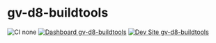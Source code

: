 # gv-d8-buildtools

![CI none](https://img.shields.io/badge/ci-none-orange.svg)
[![Dashboard gv-d8-buildtools](https://img.shields.io/badge/dashboard-gv_d8_buildtools-yellow.svg)](https://dashboard.pantheon.io/sites/3e994747-8d0b-4923-8db3-765c7e736501#dev/code)
[![Dev Site gv-d8-buildtools](https://img.shields.io/badge/site-gv_d8_buildtools-blue.svg)](http://dev-gv-d8-buildtools.pantheonsite.io/)